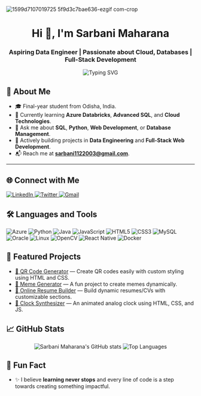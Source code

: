 ![1599d7107019725 5f9d3c7bae636-ezgif com-crop](https://github.com/user-attachments/assets/e618b9d2-a499-4072-98a3-8de043876981)
<h1 align="center">Hi 👋, I'm Sarbani Maharana</h1>
<h3 align="center">Aspiring Data Engineer | Passionate about Cloud, Databases | Full-Stack Development</h3>



<p align="center">
  <img src="https://readme-typing-svg.demolab.com?font=Fira+Code&weight=500&size=24&duration=4000&pause=1000&center=true&vCenter=true&width=800&lines=Azure+Databricks+Learner;SQL+Database+Enthusiast;Python+%7C+JavaScript+Developer;Lifelong+Tech+Explorer+%F0%9F%8C%8D" alt="Typing SVG" />
</p>


## 🚀 About Me
- 🎓 Final-year student from Odisha, India.
- 🌱 Currently learning **Azure Databricks**, **Advanced SQL**, and **Cloud Technologies**.
- 💬 Ask me about **SQL**, **Python**, **Web Development**, or **Database Management**.
- 🎯 Actively building projects in **Data Engineering** and **Full-Stack Web Development**.
- 📬 Reach me at **sarbani1122003@gmail.com**.

---

## 🌐 Connect with Me
<p align="left">
  <a href="https://linkedin.com/in/sarbani-maharana-169549250" target="blank">
    <img src="https://img.shields.io/badge/LinkedIn-0077B5?style=for-the-badge&logo=linkedin&logoColor=white" alt="LinkedIn" />
  </a>
  <a href="https://twitter.com/MaharanaSarbani" target="blank">
    <img src="https://img.shields.io/badge/Twitter-1DA1F2?style=for-the-badge&logo=twitter&logoColor=white" alt="Twitter" />
  </a>
  <a href="mailto:sarbani1122003@gmail.com" target="blank">
    <img src="https://img.shields.io/badge/Gmail-D14836?style=for-the-badge&logo=gmail&logoColor=white" alt="Gmail" />
  </a>
</p>


## 🛠️ Languages and Tools
<p align="left">
  <img src="https://img.shields.io/badge/Azure-0078D4?style=for-the-badge&logo=MicrosoftAzure&logoColor=white" alt="Azure" />
  <img src="https://img.shields.io/badge/Python-3776AB?style=for-the-badge&logo=python&logoColor=white" alt="Python" />
  <img src="https://img.shields.io/badge/Java-007396?style=for-the-badge&logo=java&logoColor=white" alt="Java" />
  <img src="https://img.shields.io/badge/JavaScript-F7DF1E?style=for-the-badge&logo=javascript&logoColor=black" alt="JavaScript" />
  <img src="https://img.shields.io/badge/HTML5-E34F26?style=for-the-badge&logo=html5&logoColor=white" alt="HTML5" />
  <img src="https://img.shields.io/badge/CSS3-1572B6?style=for-the-badge&logo=css3&logoColor=white" alt="CSS3" />
  <img src="https://img.shields.io/badge/MySQL-00000F?style=for-the-badge&logo=mysql&logoColor=white" alt="MySQL" />
  <img src="https://img.shields.io/badge/Oracle-F80000?style=for-the-badge&logo=oracle&logoColor=white" alt="Oracle" />
  <img src="https://img.shields.io/badge/Linux-FCC624?style=for-the-badge&logo=linux&logoColor=black" alt="Linux" />
  <img src="https://img.shields.io/badge/OpenCV-5C3EE8?style=for-the-badge&logo=opencv&logoColor=white" alt="OpenCV" />
  <img src="https://img.shields.io/badge/React_Native-20232A?style=for-the-badge&logo=react&logoColor=61DAFB" alt="React Native" />
  <img src="https://img.shields.io/badge/Docker-2496ED?style=for-the-badge&logo=docker&logoColor=white" alt="Docker" />
</p>



## 📂 Featured Projects
- [🔗 QR Code Generator](https://github.com/maharanasarbani/QR-Generator) — Create QR codes easily with custom styling using HTML and CSS.
- [🔗 Meme Generator](https://github.com/maharanasarbani/Meme_Generator) — A fun project to create memes dynamically.
- [🔗 Online Resume Builder](https://github.com/maharanasarbani/Online_Resume.Maker) — Build dynamic resumes/CVs with customizable sections.
- [🔗 Clock Synthesizer](https://github.com/maharanasarbani/clock_synthesizer) — An animated analog clock using HTML, CSS, and JS.



## 📈 GitHub Stats
<p align="center">
  <img src="https://github-readme-stats.vercel.app/api?username=maharanasarbani&show_icons=true&theme=dracula" alt="Sarbani Maharana's GitHub stats" />
  <img src="https://github-readme-stats.vercel.app/api/top-langs/?username=maharanasarbani&layout=compact&theme=dracula" alt="Top Languages" />
</p>



## 🧠 Fun Fact
- ✨ I believe **learning never stops** and every line of code is a step towards creating something impactful.


